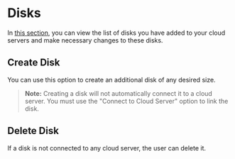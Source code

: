 # Disks

In [this section](https://panel.virakcloud.com/instances/volumes), you can view the list of disks you have added to your cloud servers and make necessary changes to these disks.

<DarkModeImage
  dark-src="/images/guides/en/dark/instances/disk/disk-list.webp"
  light-src="/images/guides/en/light/instances/disk/disk-list.webp"
  alt="Disk list"
/>

## Create Disk

You can use this option to create an additional disk of any desired size.

<DarkModeImage
  dark-src="/images/guides/en/dark/instances/disk/disk-create.webp"
  light-src="/images/guides/en/light/instances/disk/disk-create.webp"
  alt="Create Disk"
/>

> **Note:** Creating a disk will not automatically connect it to a cloud server. You must use the "Connect to Cloud Server" option to link the disk.

## Delete Disk

If a disk is not connected to any cloud server, the user can delete it.
